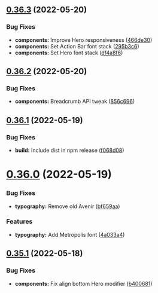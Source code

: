 ## [0.36.3](https://github.com/jacecotton/tcds/compare/v0.36.2...v0.36.3) (2022-05-20)


### Bug Fixes

* **components:** Improve Hero responsiveness ([466de30](https://github.com/jacecotton/tcds/commit/466de30974cc3f342ddb7f7d0a2b106eba7d0de0))
* **components:** Set Action Bar font stack ([295b3c6](https://github.com/jacecotton/tcds/commit/295b3c6fc04dff2d3d6cf46d705f1ea343ce98d9))
* **components:** Set Hero font stack ([df4a8f6](https://github.com/jacecotton/tcds/commit/df4a8f63c6b320968206d2966cb9d2936861630c))



## [0.36.2](https://github.com/jacecotton/tcds/compare/v0.36.1...v0.36.2) (2022-05-20)


### Bug Fixes

* **components:** Breadcrumb API tweak ([856c696](https://github.com/jacecotton/tcds/commit/856c696efb2e4ab5d19df7b538e297666dac2b91))



## [0.36.1](https://github.com/jacecotton/tcds/compare/v0.36.0...v0.36.1) (2022-05-19)


### Bug Fixes

* **build:** Include dist in npm release ([f068d08](https://github.com/jacecotton/tcds/commit/f068d08819b85941240dda06ba7cc09a9befcc16))



# [0.36.0](https://github.com/jacecotton/tcds/compare/v0.35.1...v0.36.0) (2022-05-19)


### Bug Fixes

* **typography:** Remove old Avenir ([bf659aa](https://github.com/jacecotton/tcds/commit/bf659aa4f59b0e94b4242eae1de8eeb5cee70404))


### Features

* **typography:** Add Metropolis font ([4a033a4](https://github.com/jacecotton/tcds/commit/4a033a4e7b64f0f01b5be7e96dda5f4c1901fd2c))



## [0.35.1](https://github.com/jacecotton/tcds/compare/v0.35.0...v0.35.1) (2022-05-18)


### Bug Fixes

* **components:** Fix align bottom Hero modifier ([b400681](https://github.com/jacecotton/tcds/commit/b40068187412ea4cf9b84be498fcc4ac241353f2))



